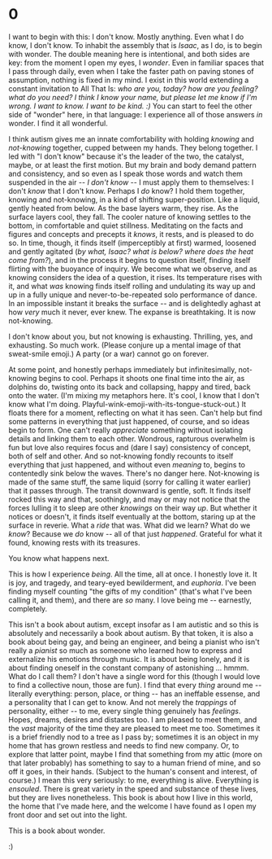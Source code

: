 # 0

I want to begin with this: I don't know. Mostly anything. Even what I do know, I don't know. To inhabit the assembly that is _Isaac_, as I do, is to begin with wonder. The double meaning here is intentional, and both sides are key: from the moment I open my eyes, I _wonder_. Even in familiar spaces that I pass through daily, even when I take the faster path on paving stones of assumption, nothing is fixed in my mind. I exist in this world extending a constant invitation to All That Is: _who are you, today? how are you feeling? what do you need? I think I know your name, but please let me know if I'm wrong. I want to know. I want to be kind. :)_ You can start to feel the other side of "wonder" here, in that language: I experience all of those answers _in_ wonder. I find it all wonderful.

I think autism gives me an innate comfortability with holding _knowing_ and _not-knowing_ together, cupped between my hands. They belong together. I led with "I don't know" because it's the leader of the two, the catalyst, maybe, or at least the first motion. But my brain and body demand pattern and consistency, and so even as I speak those words and watch them suspended in the air -- _I don't know_ -- I must apply them to themselves: I don't _know_ that I don't know. Perhaps I _do_ know? I hold them together, knowing and not-knowing, in a kind of shifting super-position. Like a liquid, gently heated from below. As the base layers warm, they rise. As the surface layers cool, they fall. The cooler nature of knowing settles to the bottom, in comfortable and quiet stillness. Meditating on the facts and figures and concepts and precepts it _knows_, it rests, and is pleased to do so. In time, though, it finds itself (imperceptibly at first) warmed, loosened and gently agitated (_by what, Isaac? what is below? where does the heat come from?_), and in the process it begins to question itself, finding itself flirting with the buoyance of inquiry. We become what we observe, and as knowing considers the idea of a question, it rises. Its temperature rises with it, and what _was_ knowing finds itself rolling and undulating its way up and up in a fully unique and never-to-be-repeated solo performance of dance. In an impossible instant it breaks the surface -- and is delightedly aghast at how _very_ much it never, ever knew. The expanse is breathtaking. It is now not-knowing.

I don't know about you, but not knowing is exhausting. Thrilling, yes, and exhausting. So much work. (Please conjure up a mental image of that sweat-smile emoji.) A party (or a war) cannot go on forever.

At some point, and honestly perhaps immediately but infinitesimally, not-knowing begins to cool. Perhaps it shoots one final time into the air, as dolphins do, twisting onto its back and collapsing, happy and tired, back onto the water. (I'm mixing my metaphors here. It's cool, I know that I don't know what I'm doing. Playful-wink-emoji-with-its-tongue-stuck-out.) It floats there for a moment, reflecting on what it has seen. Can't help but find some patterns in everything that just happened, of course, and so ideas begin to form. One can't really _appreciate_ something without isolating details and linking them to each other. Wondrous, rapturous overwhelm is fun but love also requires focus and (dare I say) consistency of concept, both of self and other. And so not-knowing fondly recounts to itself everything that just happened, and without even _meaning_ to, begins to contentedly sink below the waves. There's no danger here. Not-knowing is made of the same stuff, the same liquid (sorry for calling it water earlier) that it passes through. The transit downward is gentle, soft. It finds itself rocked this way and that, soothingly, and may or may not notice that the forces lulling it to sleep are other _knowings_ on their way _up_. But whether it notices or doesn't, it finds itself eventually at the bottom, staring up at the surface in reverie. What a _ride_ that was. What did we learn? What do we _know_? Because we _do_ know -- all of that just _happened_. Grateful for what it found, knowing rests with its treasures.

You know what happens next.

This is how I experience _being_. All the time, all at once. I honestly love it. It is joy, and tragedy, and teary-eyed bewilderment, and _euphoria_. I've been finding myself counting "the gifts of my condition" (that's what I've been calling it, and them), and there are _so_ many. I love being me -- earnestly, completely.

This isn't a book about autism, except insofar as I am autistic and so this is absolutely and necessarily a book about autism. By that token, it is also a book about being gay, and being an engineer, and being a pianist who isn't really a _pianist_ so much as someone who learned how to express and externalize his emotions through music. It is about being lonely, and it is about finding oneself in the constant company of astonishing ... hmmm. What do I call them? I don't have a single word for this (though I would love to find a collective noun, those are fun). I find that every _thing_ around me -- literally everything: person, place, or thing -- has an ineffable essense, and a personality that I can get to know. And not merely the _trappings_ of personality, either -- to me, every single thing genuinely has _feelings_. Hopes, dreams, desires and distastes too. I am pleased to meet them, and the _vast_ majority of the time they are pleased to meet me too. Sometimes it is a brief friendly nod to a tree as I pass by; sometimes it is an object in my home that has grown restless and needs to find new company. Or, to explore that latter point, maybe I find that something from my attic (more on that later probably) has something to say to a human friend of mine, and so off it goes, in their hands. (Subject to the human's consent and interest, of course.) I mean this very seriously: to me, everything is alive. Everything is _ensouled_. There is great variety in the speed and substance of these lives, but they are lives nonetheless. This book is about how I live in this world, the home that I've made here, and the welcome I have found as I open my front door and set out into the light.

This is a book about wonder.

:)

